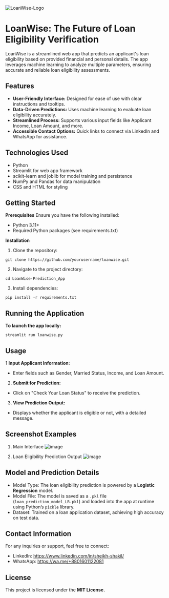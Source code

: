 

![LoanWise-Logo](https://github.com/user-attachments/assets/7111a41b-9977-4488-8d96-4519a99d4c7f)
# **LoanWise:** The Future of Loan Eligibility Verification
LoanWise is a streamlined web app that predicts an applicant's loan eligibility based on provided financial and personal details. The app leverages machine learning to analyze multiple parameters, ensuring accurate and reliable loan eligibility assessments.

## Features
- **User-Friendly Interface:** Designed for ease of use with clear instructions and tooltips.
- **Data-Driven Predictions:** Uses machine learning to evaluate loan eligibility accurately.
- **Streamlined Process:** Supports various input fields like Applicant Income, Loan Amount, and more.
- **Accessible Contact Options:** Quick links to connect via LinkedIn and WhatsApp for assistance.


## Technologies Used
- Python
- Streamlit for web app framework
- scikit-learn and joblib for model training and persistence
- NumPy and Pandas for data manipulation
- CSS and HTML for styling

## Getting Started
**Prerequisites**
Ensure you have the following installed:
- Python 3.11+
- Required Python packages (see requirements.txt)

**Installation**
1. Clone the repository:
 ```
git clone https://github.com/yourusername/loanwise.git
 ```

2. Navigate to the project directory:
```
cd LoanWise-Prediction_App
```

3. Install dependencies:
```
pip install -r requirements.txt
```


## Running the Application

**To launch the app locally:**
```
streamlit run loanwise.py
```

## Usage

1 **Input Applicant Information:**
- Enter fields such as Gender, Married Status, Income, and Loan Amount.

2. **Submit for Prediction:**
- Click on "Check Your Loan Status" to receive the prediction.

3. **View Prediction Output:**
- Displays whether the applicant is eligible or not, with a detailed message.


## Screenshot Examples

1. Main Interface
![image](https://github.com/user-attachments/assets/bd92891c-4583-4a45-8449-b896d58b60c3)

2. Loan Eligibility Prediction Output
![image](https://github.com/user-attachments/assets/e5228204-7720-4209-819b-68b4444c0995)

## Model and Prediction Details
- Model Type: The loan eligibility prediction is powered by a **Logistic Regression** model.
- Model File: The model is saved as a `.pkl` file (`loan_prediction_model_LR.pkl`) and loaded into the app at runtime using Python’s `pickle` library.
- Dataset: Trained on a loan application dataset, achieving high accuracy on test data.

## Contact Information
For any inquiries or support, feel free to connect:

- LinkedIn: https://www.linkedin.com/in/sheikh-shakil/
- WhatsApp: https://wa.me/+8801601122081

## License
This project is licensed under the **MIT License.**
